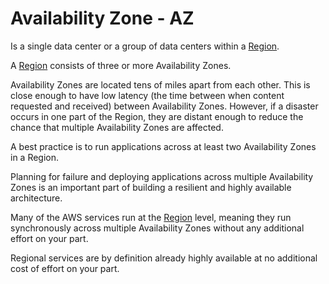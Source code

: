 # Availability Zone - AZ
Is a single data center or a group of data centers within a [Region](aws_region.md).

A [Region](aws_region.md) consists of three or more Availability Zones.

Availability Zones are located tens of miles apart from each other. This is close enough to have low latency (the time between when content requested and received) between Availability Zones. However, if a disaster occurs in one part of the Region, they are distant enough to reduce the chance that multiple Availability Zones are affected.

A best practice is to run applications across at least two Availability Zones in a Region.

Planning for failure and deploying applications across multiple Availability Zones is an important part of building a resilient and highly available architecture.

Many of the AWS services run at the [Region](aws_region.md) level, meaning they run synchronously across multiple Availability Zones without any additional effort on your  part.

Regional services are by definition already highly available at no additional cost of effort on your part.

